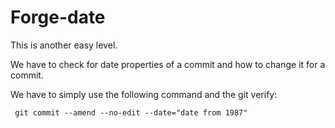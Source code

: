 # **Forge-date**
This is another easy level.

We have to check for date properties of a commit and how to change it for a commit.

We have to simply use the following command and the git verify:
```
 git commit --amend --no-edit --date="date from 1987"
```
